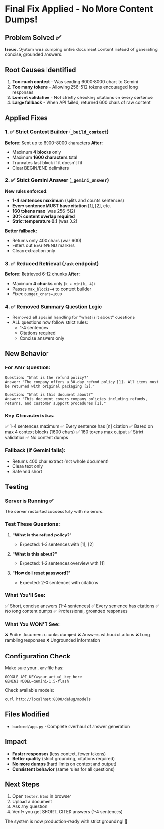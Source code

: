 # Final Fix Applied - No More Content Dumps!

## Problem Solved ✅
**Issue:** System was dumping entire document content instead of generating concise, grounded answers.

## Root Causes Identified
1. **Too much context** - Was sending 6000-8000 chars to Gemini
2. **Too many tokens** - Allowing 256-512 tokens encouraged long responses
3. **Lenient validation** - Not strictly checking citations on every sentence
4. **Large fallback** - When API failed, returned 600 chars of raw content

## Applied Fixes

### 1. ✅ Strict Context Builder (`_build_context`)
**Before:** Sent up to 6000-8000 characters
**After:** 
- Maximum **4 blocks** only
- Maximum **1600 characters** total
- Truncates last block if it doesn't fit
- Clear BEGIN/END delimiters

### 2. ✅ Strict Gemini Answer (`_gemini_answer`)
**New rules enforced:**
- **1-4 sentences maximum** (splits and counts sentences)
- **Every sentence MUST have citation** [1], [2], etc.
- **160 tokens max** (was 256-512)
- **30% content overlap required**
- **Strict temperature 0.1** (was 0.2)

**Better fallback:**
- Returns only 400 chars (was 600)
- Filters out BEGIN/END markers
- Clean extraction only

### 3. ✅ Reduced Retrieval (`/ask` endpoint)
**Before:** Retrieved 6-12 chunks
**After:**
- Maximum **4 chunks** only (`k = min(k, 4)`)
- Passes `max_blocks=4` to context builder
- Fixed `budget_chars=1600`

### 4. ✅ Removed Summary Question Logic
- Removed all special handling for "what is it about" questions
- ALL questions now follow strict rules:
  - 1-4 sentences
  - Citations required
  - Concise answers only

## New Behavior

### For ANY Question:
```
Question: "What is the refund policy?"
Answer: "The company offers a 30-day refund policy [1]. All items must be returned with original packaging [2]."
```

```
Question: "What is this document about?"
Answer: "This document covers company policies including refunds, returns, and customer support procedures [1]."
```

### Key Characteristics:
✅ 1-4 sentences maximum
✅ Every sentence has [n] citation
✅ Based on max 4 context blocks (1600 chars)
✅ 160 tokens max output
✅ Strict validation
✅ No content dumps

### Fallback (if Gemini fails):
- Returns 400 char extract (not whole document)
- Clean text only
- Safe and short

## Testing

### Server is Running ✅
The server restarted successfully with no errors.

### Test These Questions:
1. **"What is the refund policy?"**
   - Expected: 1-3 sentences with [1], [2]

2. **"What is this about?"**
   - Expected: 1-2 sentences overview with [1]

3. **"How do I reset password?"**
   - Expected: 2-3 sentences with citations

### What You'll See:
✅ Short, concise answers (1-4 sentences)
✅ Every sentence has citations
✅ No long content dumps
✅ Professional, grounded responses

### What You WON'T See:
❌ Entire document chunks dumped
❌ Answers without citations
❌ Long rambling responses
❌ Ungrounded information

## Configuration Check

Make sure your `.env` file has:
```env
GOOGLE_API_KEY=your_actual_key_here
GEMINI_MODEL=gemini-1.5-flash
```

Check available models:
```bash
curl http://localhost:8000/debug/models
```

## Files Modified
- `backend/app.py` - Complete overhaul of answer generation

## Impact
- **Faster responses** (less context, fewer tokens)
- **Better quality** (strict grounding, citations required)
- **No more dumps** (hard limits on context and output)
- **Consistent behavior** (same rules for all questions)

## Next Steps
1. Open `tester.html` in browser
2. Upload a document
3. Ask any question
4. Verify you get SHORT, CITED answers (1-4 sentences)

The system is now production-ready with strict grounding! 🎉
